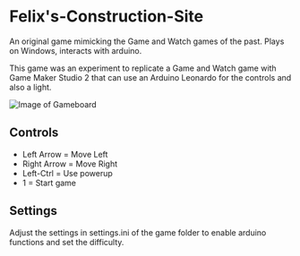 # Felix's-Construction-Site
An original game mimicking the Game and Watch games of the past. Plays on Windows, interacts with arduino.

This game was an experiment to replicate a Game and Watch game with Game Maker Studio 2 that can use an Arduino Leonardo for the controls and also a light.

![Image of Gameboard](http://sergiostuff.com/wp-content/uploads/2019/03/Play-and-Clock-All-Vectors-10.png)

## Controls
* Left Arrow = Move Left
* Right Arrow = Move Right
* Left-Ctrl = Use powerup
* 1 = Start game

## Settings
Adjust the settings in settings.ini of the game folder to enable arduino functions and set the difficulty.
